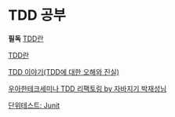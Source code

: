 # TDD 공부

**필독**
[TDD란](https://gmlwjd9405.github.io/2018/06/03/agile-tdd.html)

[TDD란](https://m.blog.naver.com/suresofttech/221569611618)

[TDD 이야기(TDD에 대한 오해와 진실)](http://cloudrain21.com/test-driven-development)

[우아한테크세미나 TDD 리팩토링 by 자바지기 박재성님
](https://www.youtube.com/watch?v=bIeqAlmNRrA&feature=youtu.be)

[단위테스트: Junit](https://brunch.co.kr/@pubjinson/16)

